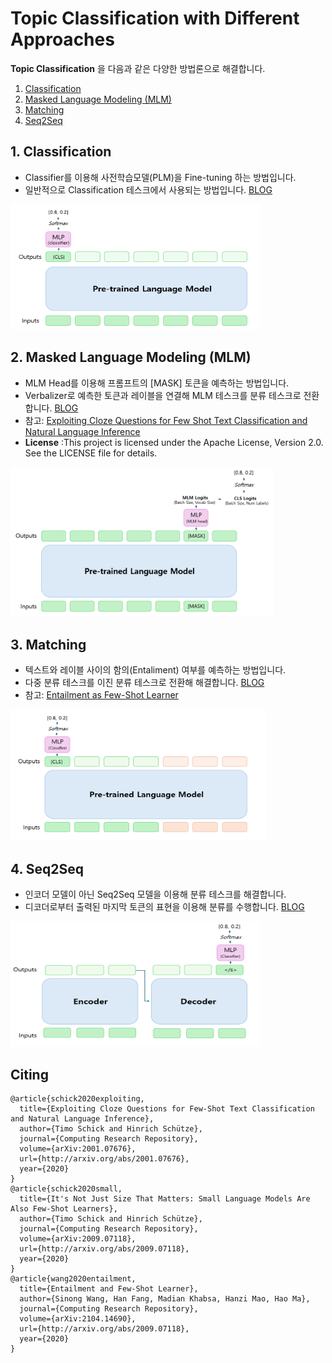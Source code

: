 # Topic Classification with Different Approaches

__Topic Classification__ 을 다음과 같은 다양한 방법론으로 해결합니다.

1. [Classification](https://github.com/snumin44/topic-classification/tree/main/Classification) 
2. [Masked Language Modeling (MLM)](https://github.com/snumin44/topic-classification/tree/main/MLM)
3. [Matching](https://github.com/snumin44/topic-classification/tree/main/Matching)
4. [Seq2Seq](https://github.com/snumin44/topic-classification/tree/main/Seq2Seq)

## 1. Classification

- Classifier를 이용해 사전학습모델(PLM)을 Fine-tuning 하는 방법입니다.
- 일반적으로 Classification 테스크에서 사용되는 방법입니다. [BLOG](https://snumin44.tistory.com/13)

<img src="images/classification_2.PNG" alt="example image" width="400" height="200"/>

## 2. Masked Language Modeling (MLM)

- MLM Head를 이용해 프롬프트의 [MASK] 토큰을 예측하는 방법입니다.
- Verbalizer로 예측한 토큰과 레이블을 연결해 MLM 테스크를 분류 테스크로 전환합니다. [BLOG](https://snumin44.tistory.com/15)
- 참고: [Exploiting Cloze Questions for Few Shot Text Classification and Natural Language Inference](https://github.com/timoschick/pet)
- __License__ :This project is licensed under the Apache License, Version 2.0. See the LICENSE file for details.

<img src="images/petmlm2.PNG" alt="example image" width="420" height="240"/>


## 3. Matching

- 텍스트와 레이블 사이의 함의(Entaliment) 여부를 예측하는 방법입니다.
- 다중 분류 테스크를 이진 분류 테스크로 전환해 해결합니다. [BLOG](https://snumin44.tistory.com/16)
- 참고: [Entailment as Few-Shot Learner](https://arxiv.org/abs/2104.14690)

<img src="images/entailment3.PNG" alt="example image" width="410" height="210"/>


## 4. Seq2Seq

- 인코더 모델이 아닌 Seq2Seq 모델을 이용해 분류 테스크를 해결합니다. 
- 디코더로부터 출력된 마지막 토큰의 표현을 이용해 분류를 수행합니다. [BLOG](https://snumin44.tistory.com/17)

<img src="images/seq2seq.PNG" alt="example image" width="400" height="200"/>

## Citing

```
@article{schick2020exploiting,
  title={Exploiting Cloze Questions for Few-Shot Text Classification and Natural Language Inference},
  author={Timo Schick and Hinrich Schütze},
  journal={Computing Research Repository},
  volume={arXiv:2001.07676},
  url={http://arxiv.org/abs/2001.07676},
  year={2020}
}
@article{schick2020small,
  title={It's Not Just Size That Matters: Small Language Models Are Also Few-Shot Learners},
  author={Timo Schick and Hinrich Schütze},
  journal={Computing Research Repository},
  volume={arXiv:2009.07118},
  url={http://arxiv.org/abs/2009.07118},
  year={2020}
}
@article{wang2020entailment,
  title={Entailment and Few-Shot Learner},
  author={Sinong Wang, Han Fang, Madian Khabsa, Hanzi Mao, Hao Ma},
  journal={Computing Research Repository},
  volume={arXiv:2104.14690},
  url={http://arxiv.org/abs/2009.07118},
  year={2020}
}
```


